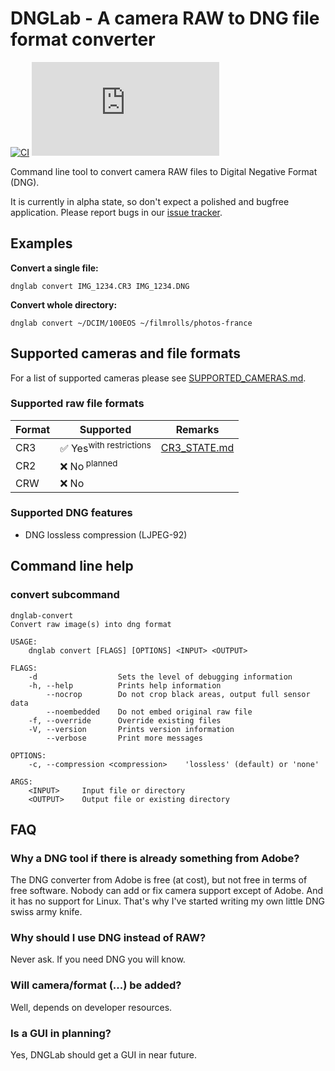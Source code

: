 # DNGLab - A camera RAW to DNG file format converter

[![CI](https://github.com/dnglab/dnglab/actions/workflows/ci.yaml/badge.svg)](https://github.com/dnglab/dnglab/actions/workflows/ci.yaml)
[![Matrix](https://img.shields.io/matrix/dnglab:matrix.org?server_fqdn=matrix.org)](https://app.element.io/#/room/#dnglab:matrix.org)

Command line tool to convert camera RAW files to Digital Negative Format (DNG).


 It is currently in alpha state, so don't expect a polished and bugfree application.
 Please report bugs in our [issue tracker](https://github.com/dnglab/dnglab/issues).

## Examples

**Convert a single file:**

    dnglab convert IMG_1234.CR3 IMG_1234.DNG

**Convert whole directory:**

    dnglab convert ~/DCIM/100EOS ~/filmrolls/photos-france


## Supported cameras and file formats

For a list of supported cameras please see [SUPPORTED_CAMERAS.md](SUPPORTED_CAMERAS.md).

### Supported raw file formats

| Format | Supported                         | Remarks                                |
|--------|-----------------------------------|----------------------------------------|
| CR3    | ✅ Yes<sup>with restrictions</sup> | [CR3_STATE.md](CR3_STATE.md)           |
| CR2    | ❌ No<sup> planned</sup>           |                                        |
| CRW    | ❌ No                              |                                        |


### Supported DNG features

 * DNG lossless compression (LJPEG-92)

## Command line help

### convert subcommand

````
dnglab-convert
Convert raw image(s) into dng format

USAGE:
    dnglab convert [FLAGS] [OPTIONS] <INPUT> <OUTPUT>

FLAGS:
    -d                  Sets the level of debugging information
    -h, --help          Prints help information
        --nocrop        Do not crop black areas, output full sensor data
        --noembedded    Do not embed original raw file
    -f, --override      Override existing files
    -V, --version       Prints version information
        --verbose       Print more messages

OPTIONS:
    -c, --compression <compression>    'lossless' (default) or 'none'

ARGS:
    <INPUT>     Input file or directory
    <OUTPUT>    Output file or existing directory
````


## FAQ

### Why a DNG tool if there is already something from Adobe?
The DNG converter from Adobe is free (at cost), but not free in terms of free software. Nobody can add or fix camera support except of Adobe. And it has no support for Linux. That's why I've started writing my own little DNG swiss army knife.

### Why should I use DNG instead of RAW?
Never ask. If you need DNG you will know.


### Will camera/format (...) be added?
Well, depends on developer resources.

### Is a GUI in planning?
Yes, DNGLab should get a GUI in near future.

